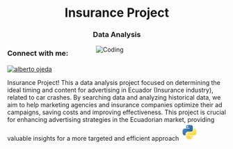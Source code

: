 <h1 align="center"> Insurance Project </h1>
<h3 align="center"> Data Analysis </h3>
<img align="right" alt="Coding" width="300" src="https://media.giphy.com/media/l0MYus07zLuBYmCNq/giphy.gif">


<h3 align="left">Connect with me:</h3>
<p align="left">
  <a href="https://www.linkedin.com/in/alberto-ojeda-02174b219/" target="_blank">
    <img align="center" src="https://raw.githubusercontent.com/rahuldkjain/github-profile-readme-generator/master/src/images/icons/Social/linked-in-alt.svg" alt="alberto ojeda" height="30" width="40" />
  </a>
</p>

Insurance Project!
This a data analysis project focused on determining the ideal timing and content for advertising in Ecuador (Insurance industry), related to car crashes. By searching data and analyzing historical data, we aim to help marketing agencies and insurance companies optimize their ad campaigns, saving costs and improving effectiveness. This project is crucial for enhancing advertising strategies in the Ecuadorian market, providing valuable insights for a more targeted and efficient approach
<img src="https://raw.githubusercontent.com/devicons/devicon/master/icons/python/python-original.svg" alt="python" width="40" height="40"/>
